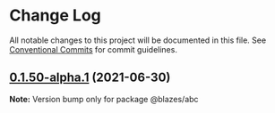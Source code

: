 # Change Log

All notable changes to this project will be documented in this file.
See [Conventional Commits](https://conventionalcommits.org) for commit guidelines.

## [0.1.50-alpha.1](https://github.com/ccanister/blazes/compare/v0.1.50-alpha.0...v0.1.50-alpha.1) (2021-06-30)

**Note:** Version bump only for package @blazes/abc
